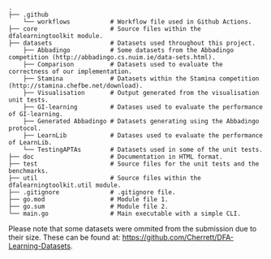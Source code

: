 	.
	├── .github
		└── workflows			# Workflow file used in Github Actions.
	├── core        			# Source files within the dfalearningtoolkit module.
	├── datasets    			# Datasets used throughout this project.
		├── Abbadingo   		# Some datasets from the Abbadingo competition (http://abbadingo.cs.nuim.ie/data-sets.html).
		├── Comparison    		# Datasets used to evaluate the correctness of our implementation.
		├── Stamina        		# Datasets within the Stamina competition (http://stamina.chefbe.net/download).
		├── Visualisation   	# Output generated from the visualisation unit tests. 
		├── GI-learning        	# Datases used to evaluate the performance of GI-learning.
		├── Generated Abbadingo	# Datasets generating using the Abbadingo protocol.
		├── LearnLib      		# Datases used to evaluate the performance of LearnLib.
		└── TestingAPTAs		# Datasets used in some of the unit tests. 
	├── doc        				# Documentation in HTML format.
	├── test        			# Source files for the unit tests and the benchmarks.
	├── util        			# Source files within the dfalearningtoolkit.util module.
	├── .gitignore				# .gitignore file.
	├── go.mod      			# Module file 1.
	├── go.sum      			# Module file 2.
	└── main.go					# Main executable with a simple CLI.

Please note that some datasets were ommited from the submission due to their size.
These can be found at: https://github.com/Cherrett/DFA-Learning-Datasets.